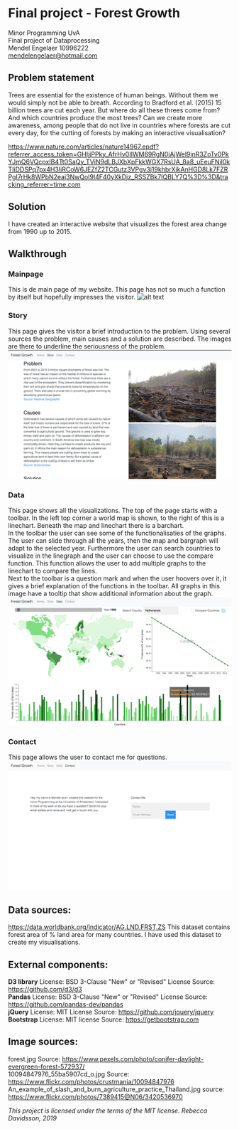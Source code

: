 # Final project - Forest Growth
Minor Programming UvA  
Final project of Dataprocessing  
Mendel Engelaer 10996222  
mendelengelaer@hotmail.com  

## Problem statement
Trees are essential for the existence of human beings. Without them we would
simply not be able to breath. According to Bradford et al. (2015) 15 billion
trees are cut each year. But where do all these threes come from? And which
countries produce the most trees? Can we create more awareness, among people that
do not live in countries where forests are cut every day, for the cutting of
forests by making an interactive visualisation?

https://www.nature.com/articles/nature14967.epdf?referrer_access_token=GHIjjPPky_AfrHv0IIWM69RgN0jAjWel9jnR3ZoTv0PkYJmQ6VQcpxIB4Tt0SaQy_TViN9dLBJXbXpFkkWGX7RsUA_8a8_uEeuFNil0kTIiDDSPq7px4H3IiRCoW6JEZfZ2TCGutz3VPgv3j19khbrXjkAnHGD8Lk7FZRPgI7rHk8WPbN2eaj3NwQoI9l4F40yXkDjz_RSSZBk7IQBLY7Q%3D%3D&tracking_referrer=time.com

## Solution
I have created an interactive website that visualizes the forest area change from 1990 up to 2015.

## Walkthrough
### Mainpage
This is de main page of my website. This page has not so much a function by itself but hopefully impresses the visitor. 
![alt text](https://github.com/Mensel123/final_project/blob/master/doc/screenshots/mainPage.png)


### Story
This page gives the visitor a brief introduction to the problem. Using several sources the problem, main causes and a solution are described. The images are there to underline the seriousness of the problem. 
![alt text](https://github.com/Mensel123/final_project/blob/master/doc/screenshots/storyPage.png)

### Data
This page shows all the visualizations. The top of the page starts with a toolbar. In the left top corner a world map is shown, to the right of this is a linechart. Beneath the map and linechart there is a barchart.   
In the toolbar the user can see some of the functionalisaties of the graphs. The user can slide through all the years, then the map and bargraph will adapt to the selected year. Furthermore the user can search countries to visualize in the linegraph and the user can choose to use the compare function. This function allows the user to add multiple graphs to the linechart to compare the lines.  
Next to the toolbar is a question mark and when the user hoovers over it, it gives a brief explanation of the functions in the toolbar. All graphs in this image have a tooltip that show additional information about the graph.
![alt text](https://github.com/Mensel123/final_project/blob/master/doc/screenshots/dataPage.png)

### Contact
This page allows the user to contact me for questions.
![alt text](https://github.com/Mensel123/final_project/blob/master/doc/screenshots/contactPage.png)

## Data sources:
https://data.worldbank.org/indicator/AG.LND.FRST.ZS
This dataset contains forest area of % land area for many countries. I have used this dataset to create my visualisations.

## External components:
**D3 library** License: BSD 3-Clause "New" or "Revised" License Source: https://github.com/d3/d3  
**Pandas**  License: BSD 3-Clause "New" or "Revised" License Source: https://github.com/pandas-dev/pandas  
**jQuery** License: MIT License Source: https://github.com/jquery/jquery  
**Bootstrap** License: MIT license Source: https://getbootstrap.com  

## Image sources:
forest.jpg Source: https://www.pexels.com/photo/conifer-daylight-evergreen-forest-572937/  
10094847976_55ba5907cd_o.jpg Source: https://www.flickr.com/photos/crustmania/10094847976  
An_example_of_slash_and_burn_agriculture_practice_Thailand.jpg source: https://www.flickr.com/photos/7389415@N06/3420536970

*This project is licensed under the terms of the MIT license.
Rebecca Davidsson, 2019*

